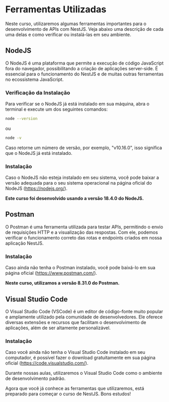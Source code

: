 # Ferramentas Utilizadas

Neste curso, utilizaremos algumas ferramentas importantes para o desenvolvimento de APIs com NestJS. Veja abaixo uma descrição de cada uma delas e como verificar ou instalá-las em seu ambiente.

## NodeJS

O NodeJS é uma plataforma que permite a execução de código JavaScript fora do navegador, possibilitando a criação de aplicações server-side. É essencial para o funcionamento do NestJS e de muitas outras ferramentas no ecossistema JavaScript.

### Verificação da Instalação

Para verificar se o NodeJS já está instalado em sua máquina, abra o terminal e execute um dos seguintes comandos:

```bash
node --version
```
ou

```bash
node -v
```

Caso retorne um número de versão, por exemplo, "v10.16.0", isso significa que o NodeJS já está instalado.

### Instalação

Caso o NodeJS não esteja instalado em seu sistema, você pode baixar a versão adequada para o seu sistema operacional na página oficial do NodeJS (https://nodejs.org/). 

**Este curso foi desenvolvido usando a versão 18.4.0 do NodeJS.**

## Postman

O Postman é uma ferramenta utilizada para testar APIs, permitindo o envio de requisições HTTP e a visualização das respostas. Com ele, podemos verificar o funcionamento correto das rotas e endpoints criados em nossa aplicação NestJS.

### Instalação

Caso ainda não tenha o Postman instalado, você pode baixá-lo em sua página oficial (https://www.postman.com/).

**Neste curso, utilizamos a versão 8.31.0 do Postman.**

## Visual Studio Code

O Visual Studio Code (VSCode) é um editor de código-fonte muito popular e amplamente utilizado pela comunidade de desenvolvedores. Ele oferece diversas extensões e recursos que facilitam o desenvolvimento de aplicações, além de ser altamente personalizável.

### Instalação

Caso você ainda não tenha o Visual Studio Code instalado em seu computador, é possível fazer o download gratuitamente em sua página oficial (https://code.visualstudio.com/).

Durante nossas aulas, utilizaremos o Visual Studio Code como o ambiente de desenvolvimento padrão.

Agora que você já conhece as ferramentas que utilizaremos, está preparado para começar o curso de NestJS. Bons estudos!